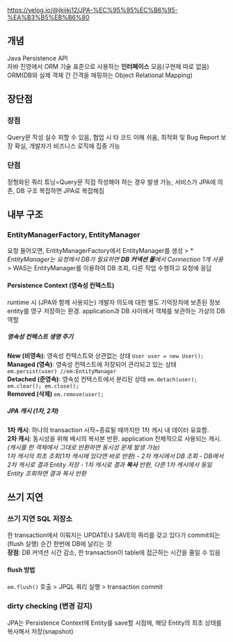 https://velog.io/@jkijki12/JPA-%EC%95%95%EC%B6%95-%EA%B3%B5%EB%B6%80

## 개념
Java Persistence API  
자바 진영에서 ORM 기술 표준으로 사용하는 **인터페이스** 모음(구현체 따로 없음)  
ORM(DB와 실제 객체 간 간격을 매핑하는 Object Relational Mapping)  
  
## 장단점
### 장점
Query문 작성 실수 피할 수 있음, 협업 시 타 코드 이해 쉬움, 최적화 및 Bug Report 보장 확실, 개발자가 비즈니스 로직에 집중 가능  
### 단점
정형화된 쿼리 튜닝=Query문 직접 작성해야 하는 경우 발생 가능, 서비스가 JPA에 의존, DB 구조 복잡하면 JPA로 복잡해짐  
  
## 내부 구조
### EntityManagerFactory, EntityManager
요청 들어오면, EntityManagerFactory에서 EntityManager를 생성 > * *EntityManager는 요청에서 DB가 필요하면 **DB 커넥션 풀**에서 Connection 1개 사용* > WAS는 EntityManager를 이용하여 DB 조회, 다른 작업 수행하고 요청에 응답  
#### Persistence Context (영속성 컨텍스트)
runtime 시 (JPA와 함께 사용되는) 개발자 의도에 대한 별도 기억장치에 보존된 정보  
entity를 영구 저장하는 환경. application과 DB 사이에서 객체를 보관하는 가상의 DB 역할  
##### 영속성 컨텍스트 생명 주기
**New (비영속)**: 영속성 컨텍스트와 상관없는 상태 ```User user = new User();```  
**Managed (영속)**: 영속성 컨텍스트에 저장되어 관리되고 있는 상태 ```em.persist(user) //em:EntityManager```  
**Detached (준영속)**: 영속성 컨텍스트에서 분리된 상태 ```em.detach(user); em.clear(); em.close();```  
**Removed (삭제)** ```em.remove(user);```  
##### JPA 캐시 (1차, 2차)
**1차 캐시**: 하나의 transaction 시작~종료될 때까지만 1차 캐시 내 데이터 유효함.  
**2차 캐시**: 동시성을 위해 배시의 복사본 반환. application 전체적으로 사용되는 캐시. *(캐시를 한 객체에서 그대로 반환하면 동시성 문제 발생 가능)*  
*1차 캐시의 최초 조회(1차 캐시에 있다면 바로 반환) - 2차 캐시에서 DB 조회 - DB에서 2차 캐시로 결과 Entity 저장 - 1차 캐시로 결과 **복사** 반환, 다른 1차 캐시에서 동일 Entity 조회하면 결과 복사 반환*  
  
## 쓰기 지연
### 쓰기 지연 SQL 저장소
한 transaction에서 이뤄지는 UPDATE나 SAVE의 쿼리를 갖고 있다가 commit되는(flush 실행) 순간 한번에 DB에 날리는 것  
**장점**: DB 커넥션 시간 감소, 한 transaction이 table에 접근하는 시간을 줄일 수 있음  
#### flush 방법
```em.flush()``` 호출 > JPQL 쿼리 실행 > transaction commit  
### dirty checking (변경 감지) 
JPA는 Persistence Context에 Entity를 save할 시점에, 해당 Entity의 최초 상태를 복사해서 저장(snapshot)
